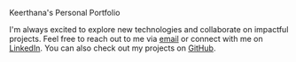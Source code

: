 Keerthana's Personal Portfolio

I'm always excited to explore new technologies and collaborate on impactful projects. Feel free to reach out to me via [email](kkeerthana1997@gmail.com) or connect with me on [LinkedIn](https://www.linkedin.com/in/keerthanak-23/). You can also check out my projects on [GitHub](https://github.com/keerthanakodaiarasu).
